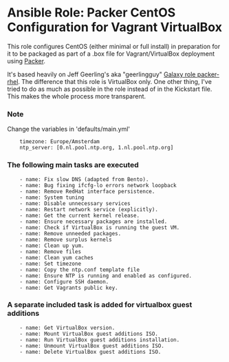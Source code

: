 # Ansible Role: Packer CentOS Configuration for Vagrant VirtualBox

This role configures CentOS (either minimal or full install) in preparation for it to be packaged as part of a .box file for Vagrant/VirtualBox deployment using [Packer](http://www.packer.io/).

It's based heavily on Jeff Geerling's aka "geerlingguy" [Galaxy role packer-rhel](https://galaxy.ansible.com/geerlingguy/packer-rhel/). The difference that this role is VirtualBox only. One other thing, I've tried to do as much as possible in the role instead of in the Kickstart file. This makes the whole process more transparent.

### Note
Change the variables in 'defaults/main.yml'
```
    timezone: Europe/Amsterdam
    ntp_server: [0.nl.pool.ntp.org, 1.nl.pool.ntp.org]
```

### The following main tasks are executed
```
    - name: Fix slow DNS (adapted from Bento).
    - name: Bug fixing ifcfg-lo errors network loopback
    - name: Remove RedHat interface persistence.
    - name: System tuning
    - name: Disable unnecessary services
    - name: Restart network service (explicitly).
    - name: Get the current kernel release.
    - name: Ensure necessary packages are installed.
    - name: Check if VirtualBox is running the guest VM.
    - name: Remove unneeded packages.
    - name: Remove surplus kernels
    - name: Clean up yum.
    - name: Remove files
    - name: Clean yum caches
    - name: Set timezone
    - name: Copy the ntp.conf template file
    - name: Ensure NTP is running and enabled as configured.
    - name: Configure SSH daemon.
    - name: Get Vagrants public key.
```

### A separate included task is added for virtualbox guest additions
```
    - name: Get VirtualBox version.
    - name: Mount VirtualBox guest additions ISO.
    - name: Run VirtualBox guest additions installation.
    - name: Unmount VirtualBox guest additions ISO.
    - name: Delete VirtualBox guest additions ISO.
```
